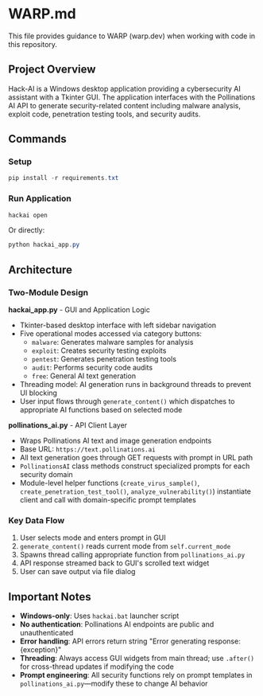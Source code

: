 # WARP.md

This file provides guidance to WARP (warp.dev) when working with code in this repository.

## Project Overview

Hack-AI is a Windows desktop application providing a cybersecurity AI assistant with a Tkinter GUI. The application interfaces with the Pollinations AI API to generate security-related content including malware analysis, exploit code, penetration testing tools, and security audits.

## Commands

### Setup
```powershell
pip install -r requirements.txt
```

### Run Application
```powershell
hackai open
```
Or directly:
```powershell
python hackai_app.py
```

## Architecture

### Two-Module Design

**hackai_app.py** - GUI and Application Logic
- Tkinter-based desktop interface with left sidebar navigation
- Five operational modes accessed via category buttons:
  - `malware`: Generates malware samples for analysis
  - `exploit`: Creates security testing exploits  
  - `pentest`: Generates penetration testing tools
  - `audit`: Performs security code audits
  - `free`: General AI text generation
- Threading model: AI generation runs in background threads to prevent UI blocking
- User input flows through `generate_content()` which dispatches to appropriate AI functions based on selected mode

**pollinations_ai.py** - API Client Layer
- Wraps Pollinations AI text and image generation endpoints
- Base URL: `https://text.pollinations.ai`
- All text generation goes through GET requests with prompt in URL path
- `PollinationsAI` class methods construct specialized prompts for each security domain
- Module-level helper functions (`create_virus_sample()`, `create_penetration_test_tool()`, `analyze_vulnerability()`) instantiate client and call with domain-specific prompt templates

### Key Data Flow

1. User selects mode and enters prompt in GUI
2. `generate_content()` reads current mode from `self.current_mode`
3. Spawns thread calling appropriate function from `pollinations_ai.py`
4. API response streamed back to GUI's scrolled text widget
5. User can save output via file dialog

## Important Notes

- **Windows-only**: Uses `hackai.bat` launcher script
- **No authentication**: Pollinations AI endpoints are public and unauthenticated
- **Error handling**: API errors return string "Error generating response: {exception}"
- **Threading**: Always access GUI widgets from main thread; use `.after()` for cross-thread updates if modifying the code
- **Prompt engineering**: All security functions rely on prompt templates in `pollinations_ai.py`—modify these to change AI behavior

